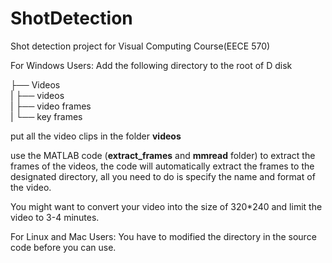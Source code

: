 ShotDetection
=============

Shot detection project for Visual Computing Course(EECE 570)

For Windows Users:
Add the following directory to the root of D disk

├── Videos  
|       ├── videos  
|       ├── video frames  
|       └── key frames

put all the video clips in the folder **videos**

use the MATLAB code (**extract_frames** and **mmread** folder) to extract the frames of the videos, the code will automatically extract the frames to the designated directory, all you need to do is specify the name and format of the video. 

You might want to convert your video into the size of 320*240 and limit the video to 3-4 minutes.

For Linux and Mac Users:
You have to modified the directory in the source code before you can use.

